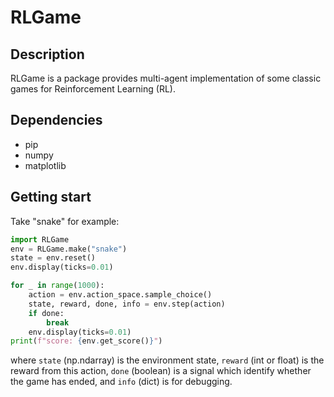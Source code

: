 # RLGame

## Description

RLGame is a package provides multi-agent implementation of some classic games for Reinforcement Learning (RL).

## Dependencies

* pip
* numpy
* matplotlib

## Getting start

Take "snake" for example:

```python
import RLGame
env = RLGame.make("snake")
state = env.reset()
env.display(ticks=0.01)

for _ in range(1000):
    action = env.action_space.sample_choice()
    state, reward, done, info = env.step(action)
    if done:
        break
    env.display(ticks=0.01)
print(f"score: {env.get_score()}")
```

where ```state``` (np.ndarray) is the environment state, ```reward``` (int or float) is the reward from this action, ```done``` (boolean) is a signal which identify whether the game has ended, and ```info``` (dict) is for debugging.
